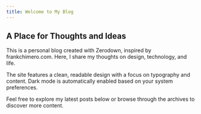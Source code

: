 ```yaml
---
title: Welcome to My Blog
---
```


## A Place for Thoughts and Ideas

This is a personal blog created with Zerodown, inspired by frankchimero.com. Here, I share my thoughts on design, technology, and life.

The site features a clean, readable design with a focus on typography and content. Dark mode is automatically enabled based on your system preferences.

Feel free to explore my latest posts below or browse through the archives to discover more content.
